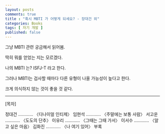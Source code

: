```yaml
---
layout: posts
comments: true
title : "혹시 MBTI 가 어떻게 되세요? - 장대건 외"
categories: Books
tags: [ 자기 개발 ]
published: false
---
```


그냥 MBTI 관련 궁금해서 읽어봄.

딱히 뭐를 얻었는 지는 모르겠다.

나의 MBTI 는? ISFJ-T 라고 한다.

그러나 MBTI는 검사할 때마다 다른 유형이 나올 가능성이 높다고 한다.

크게 의식하지 않는 것이 좋을 것 같다.

---

[목차]

정대건 ………… 〈디나이얼 인티제〉
임현석 ………… 〈주말에는 보통 사람〉
서고운 ………… 〈도도의 단추〉
이유리 ………… 〈그때는 그때 가서〉
이서수 ………… 〈알고 싶은 마음〉
김화진 ………… 〈나 여기 있어〉
부록
